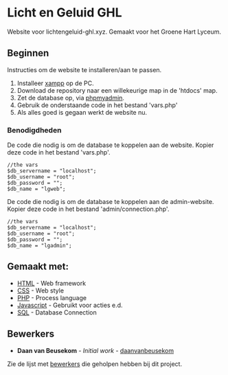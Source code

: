 # Licht en Geluid GHL

Website voor lichtengeluid-ghl.xyz. Gemaakt voor het Groene Hart Lyceum.

## Beginnen

Instructies om de website te installeren/aan te passen. 
1. Installeer [xampp](https://www.apachefriends.org) op de PC.
2. Download de repository naar een willekeurige map in de 'htdocs' map.
3. Zet de database op, via [phpmyadmin](localhost/phpmyadmin).
4. Gebruik de onderstaande code in het bestand 'vars.php'
5. Als alles goed is gegaan werkt de website nu.


### Benodigdheden

De code die nodig is om de database te koppelen aan de website. Kopier deze code in het bestand 'vars.php'.

```
//the vars
$db_servername = "localhost";
$db_username = "root";
$db_password = "";
$db_name = "lgweb";
```

De code die nodig is om de database te koppelen aan de admin-website. Kopier deze code in het bestand 'admin/connection.php'.

```
//the vars
$db_servername = "localhost";
$db_username = "root";
$db_password = "";
$db_name = "lgadmin";
```
## Gemaakt met:

* [HTML](/) - Web framework
* [CSS](/) - Web style
* [PHP](https://php.org/) - Process language
* [Javascript](/) - Gebruikt voor acties e.d.
* [SQL](/) - Database Connection

## Bewerkers

* **Daan van Beusekom** - *Initial work* - [daanvanbeusekom](https://github.com/daanvanbeusekom)

Zie de lijst met [bewerkers](https://github.com/daanvanbeusekom/LichtenGeluid-GHL/contributors) die geholpen hebben bij dit project.
